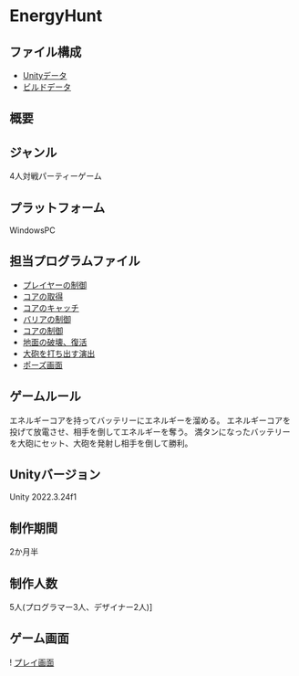 # EnergyHunt

## ファイル構成
* [Unityデータ](./ProjectData/)
* [ビルドデータ](./BuildData/)

## 概要

## ジャンル
4人対戦パーティーゲーム

## プラットフォーム
WindowsPC

## 担当プログラムファイル
* [プレイヤーの制御](./ProjectData/Assets/Scripts/PlayerController.cs)
* [コアの取得](./ProjectData/Assets/Scripts/TakeBomb.cs)
* [コアのキャッチ](./ProjectData/Assets/Scripts/CatchScript.cs)
* [バリアの制御](./ProjectData/Assets/Scripts/BarrierScript.cs)
* [コアの制御](./ProjectData/Assets/Scripts/BombScript.cs)
* [地面の破壊、復活](./ProjectData/Assets/Scripts/BlockScript.cs)
* [大砲を打ち出す演出](./ProjectData/Assets/Scripts/ShootBullet.cs)
* [ポーズ画面](./ProjectData/Assets/Scripts/PoseScript.cs)

## ゲームルール
エネルギーコアを持ってバッテリーにエネルギーを溜める。
エネルギーコアを投げて放電させ、相手を倒してエネルギーを奪う。
満タンになったバッテリーを大砲にセット、大砲を発射し相手を倒して勝利。

## Unityバージョン
Unity 2022.3.24f1

## 制作期間
2か月半

## 制作人数
5人(プログラマー3人、デザイナー2人)]

## ゲーム画面
! [プレイ画面]()